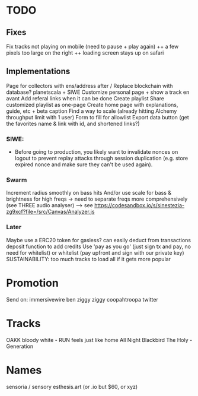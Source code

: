 # TODO

## Fixes

<!-- Fix gifs flashing -->
<!-- Fix customization not initializing on Island -->

Fix tracks not playing on mobile (need to pause + play again)
++ a few pixels too large on the right
++ loading screen stays up on safari

## Implementations

Page for collectors with ens/address after /
Replace blockchain with database? planetscala + SIWE
Customize personal page + show a track en avant
Add referal links when it can be done
Create playlist
Share customized playlist as one-page
Create home page with explanations, guide, etc + beta caption
Find a way to scale (already hitting Alchemy throughput limit with 1 user)
Form to fill for allowlist
Export data button (get the favorites name & link with id, and shortened links?)

### SIWE:

- Before going to production, you likely want to invalidate nonces on logout to prevent replay attacks through session duplication (e.g. store expired nonce and make sure they can't be used again).

### Swarm

Increment radius smoothly on bass hits
And/or use scale for bass & brightness for high freqs
-> need to separate freqs more comprehensively (see THREE audio analyser)
--> see https://codesandbox.io/s/sinestezia-zg9xcf?file=/src/Canvas/Analyzer.js

### Later

Maybe use a ERC20 token for gasless? can easily deduct from transactions
deposit function to add credits
Use 'pay as you go' (just sign tx and pay, no need for whitelist) or whitelist (pay upfront and sign with our private key)
SUSTAINABILITY: too much tracks to load all if it gets more popular

# Promotion

Send on:
immersivewire
ben ziggy ziggy
coopahtroopa
twitter

# Tracks

OAKK
bloody white - RUN
feels just like home
All Night
Blackbird
The Holy - Generation

# Names

sensoria / sensory
esthesis.art (or .io but $60, or xyz)
